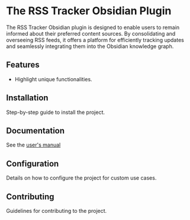 # The RSS Tracker Obsidian Plugin

The RSS Tracker Obsidian plugin is designed to enable users to remain informed about their preferred content sources. By consolidating and overseeing RSS feeds, it offers a platform for efficiently tracking updates and seamlessly integrating them into the Obsidian knowledge graph.

## Features

- Highlight unique functionalities.

## Installation
Step-by-step guide to install the project.

## Documentation

See the [user's manual](http://wethat.github.io/rss-tracker/index)

## Configuration
Details on how to configure the project for custom use cases.

## Contributing
Guidelines for contributing to the project.